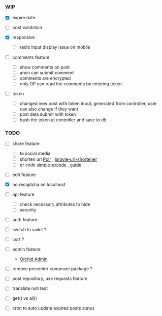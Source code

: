 ### **WIP**

- [x] expire date

- [ ] post validation

- [x] responsive
  - [ ] radio input display issue on mobile

- [ ] comments feature
  - [ ] show comments on post
  - [ ] anon can submit comment
  - [ ] comments are encrypted
  - [ ] only OP can read the comments by entering token

- [ ] token
  - [ ] changed new post with token input, generated from controller, user can also change if they want
  - [ ] post data submit with token
  - [ ] hash the token at controller and save to db

### **TODO**

- [ ] share feature
  - [ ] to social media
  - [ ] shorten url [Polr](https://github.com/cydrobolt/polr/)
    , [laravle-url-shortener](https://github.com/LaraCrafts/laravel-url-shortener)
  - [ ] qr code [simple-qrcode](https://github.com/SimpleSoftwareIO/simple-qrcode)
    , [guide](https://kerneldev.com/qr-codes-in-laravel-complete-guide/)

- [ ] edit feature

- [x] no recaptcha on localhost

- [ ] api feature
  - [ ] check necessary attributes to hide
  - [ ] security

- [ ] auth feature

- [ ] switch to vuikit ?

- [ ] csrf ?

- [ ] admin feature
  - [Orchid Admin](https://www.notion.so/Orchid-Admin-6cf1211499b347f68dad4b00152cffe0)

- [ ] remove presenter composer package ?

- [ ] post repository, use requests feature

- [ ] translate noti text

- [ ] get() vs all()

- [ ] cron to auto update expired posts status
